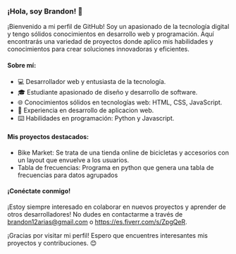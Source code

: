 ### ¡Hola, soy Brandon! 👋

¡Bienvenido a mi perfil de GitHub! Soy un apasionado de la tecnología digital y tengo sólidos conocimientos en desarrollo web y programación. Aquí encontrarás una variedad de proyectos donde aplico mis habilidades y conocimientos para crear soluciones innovadoras y eficientes.

#### Sobre mí:

- 💻 Desarrollador web y entusiasta de la tecnología.
- 🎓 Estudiante apasionado de diseño y desarrollo de software.
- 🌐 Conocimientos sólidos en tecnologías web: HTML, CSS, JavaScript.
- 🚀 Experiencia en desarrollo de aplicacion web.
- ⌨️ Habilidades en programación: Python y Javascript. 

#### Mis proyectos destacados:

- Bike Market: Se trata de una tienda online de bicicletas y accesorios con un layout que envuelve a los usuarios.
- Tabla de frecuencias: Programa en python que genera una tabla de frecuencias para datos agrupados

#### ¡Conéctate conmigo!

¡Estoy siempre interesado en colaborar en nuevos proyectos y aprender de otros desarrolladores! No dudes en contactarme a través de brandon12arias@gmail.com o https://es.fiverr.com/s/ZpgQeR.

¡Gracias por visitar mi perfil! Espero que encuentres interesantes mis proyectos y contribuciones. 😊
